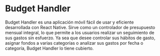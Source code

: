# Budget Handler

Budget Handler es una aplicación móvil fácil de usar y eficiente desarrollada con React Native. Sirve como un controlador de presupuesto mensual integral, lo que permite a los usuarios realizar un seguimiento de sus gastos sin esfuerzo. Ya sea que desee controlar sus hábitos de gasto, asignar fondos a varias categorías o analizar sus gastos por fecha o categoría, Budget Handler lo tiene cubierto.
